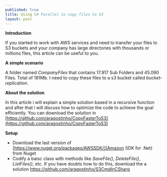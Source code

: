 ```yaml
---
published: true
title: Using C# Parallel to copy files to S3  	
layout: post
---
```

**Introduction**

If you started to work with AWS services and need to transfer your files to S3 buckets and your company has large directories with thousands or millions files, this article can be useful to you.

**A simple scenario**

A folder named *CompanyFiles*  that contains  17.917 Sub Folders and 45.090 Files. Total of 181Mb.
I need to copy these files to a s3 bucket  called  *bucket-replication*.


**About the solution**

In this article i will explain a simple solution based in a recursive function and after that i will discuss how to optimize the code to achieve the goal efficiently. You can download the solution in [https://github.com/aragostinho/CopyFasterToS3](https://github.com/aragostinho/CopyFasterToS3)

**Setup**

* Download the last version of [https://www.nuget.org/packages/AWSSDK/](Amazon SDK for .Net) from Nuget
* Codify a baisc class with methods like *SaveFile()*, *DeleteFile()*, *ListFiles()*, etc.  If you have doubts how to do this, download the a solution [https://github.com/aragostinho/S3CmdInCSharp
](BAmazonS3) 